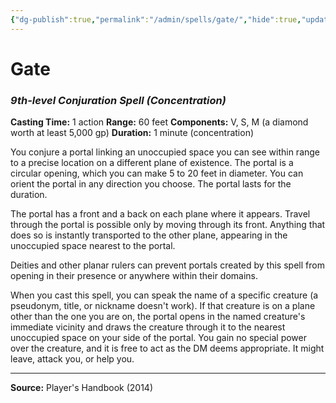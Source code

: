 ```yaml
---
{"dg-publish":true,"permalink":"/admin/spells/gate/","hide":true,"updated":"2025-08-11T11:53:30.871+01:00"}
---
```


# Gate
### *9th-level Conjuration Spell* *(Concentration)*
**Casting Time:** 1 action
**Range:** 60 feet
**Components:** V, S, M (a diamond worth at least 5,000 gp)
**Duration:** 1 minute (concentration)

You conjure a portal linking an unoccupied space you can see within range to a precise location on a different plane of existence. The portal is a circular opening, which you can make 5 to 20 feet in diameter. You can orient the portal in any direction you choose. The portal lasts for the duration.

The portal has a front and a back on each plane where it appears. Travel through the portal is possible only by moving through its front. Anything that does so is instantly transported to the other plane, appearing in the unoccupied space nearest to the portal.

Deities and other planar rulers can prevent portals created by this spell from opening in their presence or anywhere within their domains.

When you cast this spell, you can speak the name of a specific creature (a pseudonym, title, or nickname doesn't work). If that creature is on a plane other than the one you are on, the portal opens in the named creature's immediate vicinity and draws the creature through it to the nearest unoccupied space on your side of the portal. You gain no special power over the creature, and it is free to act as the DM deems appropriate. It might leave, attack you, or help you.

---
**Source:** Player's Handbook (2014)